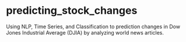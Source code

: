 # predicting_stock_changes
Using NLP, Time Series, and Classification to prediction changes in Dow Jones Industrial Average (DJIA) by analyzing world news articles.
